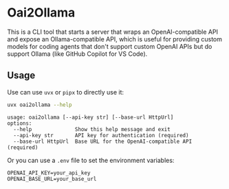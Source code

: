 # Oai2Ollama

This is a CLI tool that starts a server that wraps an OpenAI-compatible API and expose an Ollama-compatible API,
which is useful for providing custom models for coding agents that don't support custom OpenAI APIs but do support Ollama
(like GitHub Copilot for VS Code).

## Usage

Use can use `uvx` or `pipx` to directly use it:

```sh
uvx oai2ollama --help
```

```text
usage: oai2ollama [--api-key str] [--base-url HttpUrl]
options:
  --help              Show this help message and exit
  --api-key str       API key for authentication (required)
  --base-url HttpUrl  Base URL for the OpenAI-compatible API (required)
```

Or you can use a `.env` file to set the environment variables:

```properties
OPENAI_API_KEY=your_api_key
OPENAI_BASE_URL=your_base_url
```
